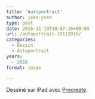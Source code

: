 ```yaml
---
title: 'Autoportrait'
author: jean-yves
type: post
date: 2016-11-19T10:07:16+00:00
url: /autoportrait-19112016/
categories:
  - Dessin
  - Autoportrait
years:
  - 2016
format: image

---
```

Dessiné sur iPad avec [Procreate](https://procreate.com/).